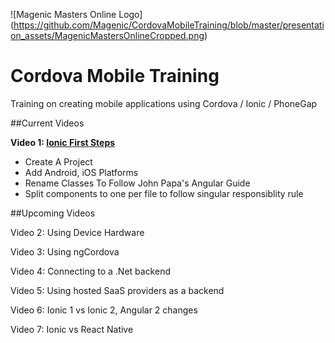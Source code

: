 ![Magenic Masters Online Logo]
(https://github.com/Magenic/CordovaMobileTraining/blob/master/presentation_assets/MagenicMastersOnlineCropped.png)

# Cordova Mobile Training
Training on creating mobile applications using Cordova / Ionic / PhoneGap

##Current Videos

**Video 1: [Ionic First Steps](https://github.com/Magenic/CordovaMobileTraining/blob/master/videos/Ionic%20-%20First%20Steps.mp4)**
* Create A Project
* Add Android, iOS Platforms
* Rename Classes To Follow John Papa's Angular Guide
* Split components to one per file to follow singular responsiblity rule

##Upcoming Videos

Video 2: Using Device Hardware

Video 3: Using ngCordova

Video 4: Connecting to a .Net backend

Video 5: Using hosted SaaS providers as a backend

Video 6: Ionic 1 vs Ionic 2, Angular 2 changes

Video 7: Ionic vs React Native
